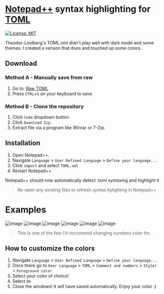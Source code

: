 # [Notepad++](https://notepad-plus-plus.org/downloads/) syntax highlighting for [TOML](https://github.com/toml-lang/toml)
[![License: MIT](https://img.shields.io/badge/License-MIT-green.svg)](LICENSE)

Theodor-Lindberg's TOML.xml didn't play well with dark mode and some themes.
I created a version that does and touched up some colors.

## Download
### Method A - Manually save from raw
1. Go to: [Raw TOML](https://raw.githubusercontent.com/SkarletShadows/NPP-TOML-Syntax/edit/master/TOML.xml)
2. Press ```CTRL```+```S``` on your keyboard to save.

### Method B - Clone the repository
1. Click ```Code``` dropdown button
2. Click ```Download Zip```
3. Extract file via a program like Winrar or 7-Zip.

## Installation
1. Open Notepad++.
2. Navigate ```Language``` > ```User Defined Language``` > ```Define your language...```
3. Click ```import``` and select ```TOML.xml```
4. Restart Notepad++ 

Notepad++ should now automatically detect .toml syntaxing and highlight it
> Re-open any existing files to refresh syntax hylighting in Notepad++


# Examples
![image](https://user-images.githubusercontent.com/49791649/194035194-013c25d4-5b7a-4780-b113-70c6fc7f8236.png)
![image](https://user-images.githubusercontent.com/49791649/194035954-a6d3d860-017c-473c-989e-95363dcac4f9.png)
![image](https://user-images.githubusercontent.com/49791649/194036097-a6beec8d-c148-44a2-8b65-31b3d7093583.png)
![image](https://user-images.githubusercontent.com/49791649/194036142-41325148-ec0f-43bf-858d-4e7c63d7a1ea.png)
![image](https://user-images.githubusercontent.com/49791649/194036282-cbca2bb8-bb51-47bd-b452-8448159f2eee.png)
![image](https://user-images.githubusercontent.com/49791649/194036306-06d5c4a0-79ad-436c-9849-65349239d0fd.png)
> This is one of the few I'd reccomend changing numbers color for.

## How to customize the colors
1. Navigate ```Language``` > ```User Defined Language``` > ```Define your language...```
2. Once there go to ```User Language``` > ```TOML``` > ```Comment and numbers``` > ```Styler``` > ```Foreground color```
3. Select your color of choice!
4. Select ```Ok```
5. Close the windows! It will have saved automatically. Enjoy your color :)
